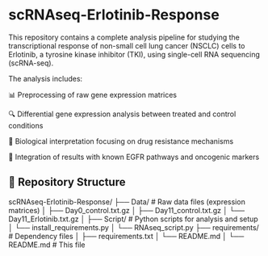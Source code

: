 # scRNAseq-Erlotinib-Response
This repository contains a complete analysis pipeline for studying the transcriptional response of non-small cell lung cancer (NSCLC) cells to Erlotinib, a tyrosine kinase inhibitor (TKI), using single-cell RNA sequencing (scRNA-seq).

The analysis includes:

📊 Preprocessing of raw gene expression matrices

🔍 Differential gene expression analysis between treated and control conditions

🧠 Biological interpretation focusing on drug resistance mechanisms

🧬 Integration of results with known EGFR pathways and oncogenic markers

## 📁 Repository Structure

scRNAseq-Erlotinib-Response/
├── Data/ # Raw data files (expression matrices)
│ ├── Day0_control.txt.gz
│ ├── Day11_control.txt.gz
│ └── Day11_Erlotinib.txt.gz
│
├── Script/ # Python scripts for analysis and setup
│ └── install_requirements.py
│ └── RNAseq_script.py
├── requirements/ # Dependency files
│ ├── requirements.txt
│ └── README.md
│
└── README.md # This file
